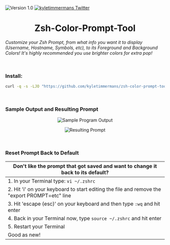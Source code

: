 ![Version 1.0](http://img.shields.io/badge/version-v1.0-orange.svg)
[![kyletimmermans Twitter](http://img.shields.io/twitter/url/http/shields.io.svg?style=social&label=Follow)](https://twitter.com/kyletimmermans)

# <div align="center">Zsh-Color-Prompt-Tool</div>

_Customize your Zsh Prompt, from what info you want it to display (Username, Hostname, Symbols, etc), to its Foreground and Background Colors! It's highly recommended you use brighter colors for extra pop!_

</br>

### Install:
```bash
curl -q -s -LJO "https://github.com/kyletimmermans/zsh-color-prompt-tool/releases/download/latest/zsh-color-prompt-tool.zsh" && chmod +x zsh-color-prompt-tool.zsh && ./zsh-color-prompt-tool.zsh
```

</br>

### Sample Output and Resulting Prompt
<p align="center">
  <img src="https://github.com/kyletimmermans/zsh-color-prompt-tool/blob/master/resources/sample-run.png?raw=true" alt="Sample Program Output"/>
</p>
<p align="center">
  <img src="https://github.com/kyletimmermans/zsh-color-prompt-tool/blob/master/resources/resulting-prompt.png?raw=true" alt="Resulting Prompt"/>
</p>



</br>

### Reset Prompt Back to Default
| Don't like the prompt that got saved and want to change it back to its default? |
|---------------------------------------------------------------------------------|
|1. In your Terminal type: ```vi ~/.zshrc```|
|2. Hit 'i' on your keyboard to start editing the file and remove the "export PROMPT=etc" line|
|3. Hit 'escape (esc)' on your keyboard and then type ```:wq``` and hit enter|
|4. Back in your Terminal now, type ```source ~/.zshrc``` and hit enter|
|5. Restart your Terminal|
|Good as new!|
